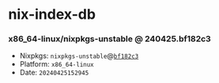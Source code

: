 # nix-index-db
### x86_64-linux/nixpkgs-unstable @ 240425.bf182c3
- Nixpkgs: `nixpkgs-unstable`@[`bf182c3`](https://github.com/NixOS/nixpkgs/commit/bf182c39d9439811484aad0d241ea89619b44bc7)
- Platform: `x86_64-linux`
- Date: `20240425152945`

